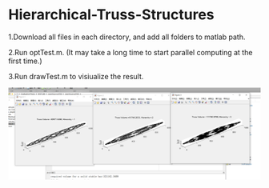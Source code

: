 # Hierarchical-Truss-Structures
1.Download all files in each directory, and add all folders to matlab path.

2.Run optTest.m. (It may take a long time to start parallel computing at the first time.)

3.Run drawTest.m to visiualize the result.

![visiualization](https://github.com/LyzDede/Hierarchical-Truss-Structures/blob/main/readme.png)
